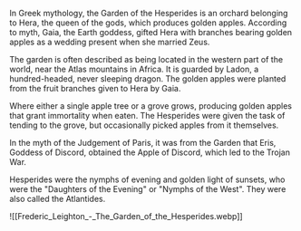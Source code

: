 In Greek mythology, the Garden of the Hesperides is an orchard belonging to Hera, the queen of the gods, which produces golden apples. According to myth, Gaia, the Earth goddess, gifted Hera with branches bearing golden apples as a wedding present when she married Zeus.

The garden is often described as being located in the western part of the world, near the Atlas mountains in Africa. It is guarded by Ladon, a hundred-headed, never sleeping dragon. The golden apples were planted from the fruit branches given to Hera by Gaia.

Where either a single apple tree or a grove grows, producing golden apples that grant immortality when eaten. The Hesperides were given the task of tending to the grove, but occasionally picked apples from it themselves. 

In the myth of the Judgement of Paris, it was from the Garden that Eris, Goddess of Discord, obtained the Apple of Discord, which led to the Trojan War.

Hesperides were the nymphs of evening and golden light of sunsets, who were the "Daughters of the Evening" or "Nymphs of the West". They were also called the Atlantides. 

![[Frederic_Leighton_-_The_Garden_of_the_Hesperides.webp]]
